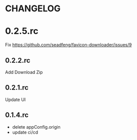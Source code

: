 # CHANGELOG

# 0.2.5.rc

Fix https://github.com/seadfeng/favicon-downloader/issues/9

## 0.2.2.rc

Add Download Zip

## 0.2.1.rc

Update UI

## 0.1.4.rc

- delete appConfig.origin
- update ci/cd